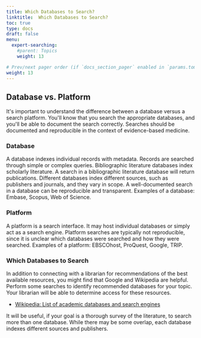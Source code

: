 ```yaml
---
title: Which Databases to Search?
linktitle:  Which Databases to Search?
toc: true
type: docs
draft: false
menu:
  expert-searching:
    #parent: Topics
    weight: 13

# Prev/next pager order (if `docs_section_pager` enabled in `params.toml`)
weight: 13
---
```


## Database vs. Platform

It's important to understand the difference between a database versus a search platform. You'll know that you search the appropriate databases, and you'll be able to document the search correctly. Searches should be documented and reproducible in the context of evidence-based medicine.

### Database

A database indexes individual records with metadata. Records are searched through simple or complex queries. Bibliographic literature databases index scholarly literature. A search in a bibliographic literature database will return publications. Different databases index different sources, such as publishers and journals, and they vary in scope. A well-documented search in a database can be reproducible and transparent. Examples of a database: Embase, Scopus, Web of Science.

### Platform

A platform is a search interface. It may host individual databases or simply act as a search engine. Platform searches are typically not reproducible, since it is unclear which databases were searched and how they were searched. Examples of a platform: EBSCOhost, ProQuest, Google, TRIP.


### Which Databases to Search

In addition to connecting with a librarian for recommendations of the best available resources, you might find that Google and Wikipedia are helpful. Perform some searches to identify recommended databases for your topic. Your librarian will be able to determine access for these resources.

* [Wikipedia: List of academic databases and search engines](https://en.wikipedia.org/wiki/List_of_academic_databases_and_search_engines)

It will be useful, if your goal is a thorough survey of the literature, to search more than one database. While there may be some overlap, each database indexes different sources and publishers.